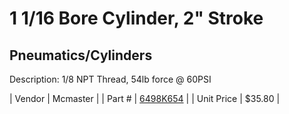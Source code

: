 # 1 1/16 Bore Cylinder, 2" Stroke
## Pneumatics/Cylinders
Description: 	1/8 NPT Thread, 54lb force @ 60PSI 

| Vendor | Mcmaster | 
| Part # | [6498K654](http://www.mcmaster.com/) | 
| Unit Price | $35.80 | 
